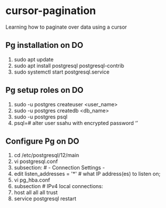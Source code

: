 # cursor-pagination
Learning how to paginate over data using a cursor

## Pg installation on DO
1. sudo apt update
2. sudo apt install postgresql postgresql-contrib
3. sudo systemctl start postgresql.service

## Pg setup roles on DO
1. sudo -u postgres createuser <user_name>
2. sudo -u postgres createdb <db_name>
3. sudo -u postgres psql
4. psql=#  alter user ssahu with encrypted password ‘<password>’

## Configure Pg on DO
1. cd /etc/postgresql/12/main
2. vi postgresql.conf
3. subsection: # - Connection Settings -
3. edit listen_addresses = '*'			# what IP address(es) to listen on;
4. vi pg_hba.conf
5. subsection # IPv4 local connections:
6. host    all             all             all                     trust
7. service postgresql restart